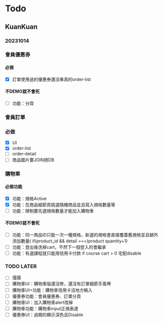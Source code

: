 # Todo

## KuanKuan

### 20231014

### 會員優惠券
#### 必做
- [X] 訂單使用過的優惠券還沒串真的order-list
#### 不DEMO就不會死
- [ ] 功能：分頁


### 會員訂單
### 必做
- [X] UI
- [X] order-list
- [ ] order-detail 
- [ ] 商品圖片要JOIN撈DB

### 購物車
#### 必做功能
- [X] 功能：規格Active
- [X] 功能：在商品細節頁挑選隨機商品並且寫入規格數量等
- [ ] 功能：限制要先選規格數量才能加入購物車

#### 不DEMO就不會死
- [ ] 功能：同一商品ID只能一次一種規格，新選的規格會直接覆蓋舊規格並且額外添加數量( if(product_id && detail ===)product quantity+1)
- [ ] 功能：登出後洗掉cart，不然下一個登入的會繼承
- [ ] 功能：有選課程就只能用信用卡付款 if course cart > 0 宅配disable

### TODO LATER
- [ ] 撞牆
- [ ] 購物車UI：購物車版還沒修，還沒有訂單細節手風琴
- [ ] 購物車UI+功能：購物車信用卡沒地方輸入
- [ ] 優惠券功能：會員優惠券、訂單分頁
- [ ] 購物車UI：加入購物車alert改掉
- [ ] 購物車功能：購物車input正規表達
- [ ] 優惠券UI：過期的顯示深色且Disable